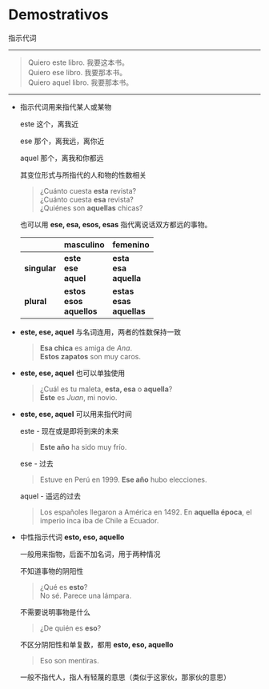 # Demostrativos
指示代词

----

> Quiero este libro. 我要这本书。<br>
> Quiero ese libro. 我要那本书。<br>
> Quiero aquel libro. 我要那本书。<br>

-----

- 指示代词用来指代某人或某物

  este 这个，离我近

  ese 那个，离我远，离你近

  aquel 那个，离我和你都远

  其变位形式与所指代的人和物的性数相关

  > ¿Cuánto cuesta __esta__ revista? <br>
  > ¿Cuánto cuesta __esa__ revista? <br>
  > ¿Quiénes son __aquellas__ chicas? <br>

  也可以用 **ese, esa, esos, esas** 指代离说话双方都远的事物。

  | | masculino | femenino |
  | --- | --- | --- |
  | **singular** | **este** <br> **ese** <br> **aquel** | **esta** <br> **esa** <br> **aquella** |
  | **plural** | **estos** <br> **esos** <br> **aquellos** | **estas**　<br> **esas** <br> **aquellas** |

- **este, ese, aquel** 与名词连用，两者的性数保持一致
  > **Esa chica** es amiga de _Ana_. <br>
  > **Estos zapatos** son muy caros.

- **este, ese, aquel** 也可以单独使用
  > ¿Cuál es tu maleta, **esta, esa** o **aquella**? <br>
  > **Este** es _Juan_, mi novio.

- **este, ese, aquel** 可以用来指代时间

  este - 现在或是即将到来的未来

  > **Este año** ha sido muy frío.

  ese - 过去

  > Estuve en Perú en 1999. **Ese año** hubo elecciones.

  aquel - 遥远的过去

  > Los españoles llegaron a América en 1492. En **aquella época**, el imperio inca iba de Chile a Ecuador.

- 中性指示代词 **esto, eso, aquello**

  一般用来指物，后面不加名词，用于两种情况

  不知道事物的阴阳性
  > ¿Qué es **esto**? <br>
  > No sé. Parece una lámpara.

  不需要说明事物是什么
  > ¿De quién es **eso**?

  不区分阴阳性和单复数，都用 **esto, eso, aquello**
  > Eso son mentiras.

  一般不指代人，指人有轻蔑的意思（类似于这家伙，那家伙的意思）
